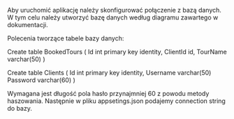 Aby uruchomić aplikację należy skonfigurować połączenie z bazą danych. W tym celu należy utworzyć 
bazę danych według diagramu zawartego w dokumentacji.

Polecenia tworzące tabele bazy danych:

Create table BookedTours ( 
Id int primary key identity, 
ClientId id, 
TourName varchar(50) 
) 

Create table Clients ( 
Id int primary key identity, 
Username varchar(50) 
Password varchar(60) 
) 

Wymagana jest długość pola hasło przynajmniej 60 z powodu metody haszowania. Następnie w pliku 
appsetings.json podajemy connection string do bazy.
